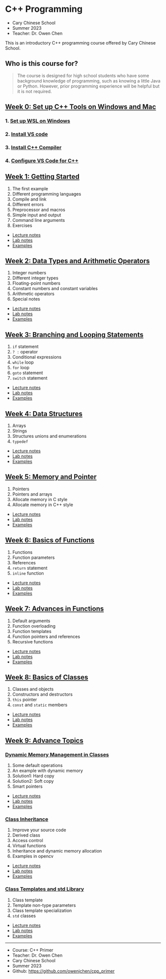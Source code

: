# C++ Programming
- Cary Chinese School
- Summer 2023
- Teacher: Dr. Owen Chen

This is an introductory C++ programming course offered by Cary Chinese School.

## Who is this course for?

> The course is designed for high school students who have some background knowledge of programming, such as knowing a little Java or Python.  However, prior programming experience will be helpful but it is not required.

## [Week 0: Set up C++ Tools on Windows and Mac](1._setup.md)
### 1. [Set up WSL on Windows](1.1_install_WSL_on_Windows.md)
### 2. [Install VS code](1.2_install_VS_Code.md)
### 3. [Install C++ Compiler](1.3_install_C++_compiler.md)
### 4. [Configure VS Code for C++](1.4_configure_vs_code.md)

## [Week 1: Getting Started](week1/README.md) 

1. The first example
1. Different programming languages
1. Compile and link
1. Different errors
1. Preprocessor and macros
1. Simple input and output
1. Command line arguments
1. Exercises

* [Lecture notes](week1/Lecture01.pptx)
* [Lab notes](week1/Lab01.pptx)
* [Examples](week1/examples)

## [Week 2: Data Types and Arithmetic Operators](week2/README.md)

1. Integer numbers
1. Different integer types
1. Floating-point numbers
1. Constant numbers and constant variables
1. Arithmetic operators
1. Special notes

* [Lecture notes](week2/Lecture02.pptx)
* [Lab notes](week2/Lab02.pptx)
* [Examples](week2/examples)

## [Week 3: Branching and Looping Statements](week3/README.md)

1. `if` statement
1. `? :` operator
1. Conditional expressions
1. `while` loop
1. `for` loop
1. `goto` statement
1. `switch` statement

* [Lecture notes](week03/Lecture03.pptx)
* [Lab notes](week03/Lab03.pptx)
* [Examples](week03/examples)

## [Week 4: Data Structures](week4/README.md)

1. Arrays
1. Strings
1. Structures unions and enumerations
1. `typedef`

* [Lecture notes](week4/Lecture04.pptx)
* [Lab notes](week4/Lab04.pptx)
* [Examples](week4/examples)

## [Week 5: Memory and Pointer](week5/README.md)

1. Pointers
1. Pointers and arrays
1. Allocate memory in C style
1. Allocate memory in C++ style

* [Lecture notes](week5/Lecture05.pptx)
* [Lab notes](week5/Lab05.pptx)
* [Examples](week5/examples)

## [Week 6: Basics of Functions](week6/README.md)

1. Functions
1. Function parameters
1. References
1. `return` statement
1. `inline` function

* [Lecture notes](week6/Lecture06.pptx)
* [Lab notes](week6/Lab06.pptx)
* [Examples](week6/examples)

## [Week 7: Advances in Functions](week7/README.md)

1. Default arguments
1. Function overloading
1. Function templates
1. Function pointers and references
1. Recursive functions

* [Lecture notes](week7/Lecture07.pptx)
* [Lab notes](week7/Lab07.pptx)
* [Examples](week7/examples)

## [Week 8: Basics of Classes](week8/README.md)

1. Classes and objects
1. Constructors and destructors
1. `this` pointer
1. `const` and `static` members

* [Lecture notes](week8/Lecture09.pptx)
* [Lab notes](week8/Lab09.pptx)
* [Examples](week8/examples)

## [Week 9: Advance Topics](week9/README.md)


### [Dynamic Memory Management in Classes]()

1. Some default operations
1. An example with dynamic memory
1. Solution1: Hard copy
1. Solution2: Soft copy
1. Smart pointers

* [Lecture notes](week11/Lecture11.pptx)
* [Lab notes](week11/Lab11.pptx)
* [Examples](week11/examples)

### [Class Inheritance]()

1. Improve your source code
1. Derived class
1. Access control
1. Virtual functions
1. Inheritance and dynamic memory allocation
1. Examples in opencv

* [Lecture notes](week12/Lecture12.pptx)
* [Lab notes](week12/Lab12.pptx)
* [Examples](week12/examples)

### [Class Templates and std Library](week13/README.md)

1. Class template
1. Template non-type parameters
1. Class template specialization
1. `std` classes

* [Lecture notes](week13/Lecture13.pptx)
* [Lab notes](week13/Lab13.pptx)
* [Examples](week13/examples)



<hr>

- Course: C++ Primer 
- Teacher: Dr. Owen Chen
- Cary Chinese School
- Summer 2023
- Github: https://github.com/owenjchen/cpp_primer